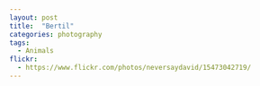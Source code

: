 ```yaml
---
layout: post
title:  "Bertil"
categories: photography
tags:
  - Animals
flickr: 
  - https://www.flickr.com/photos/neversaydavid/15473042719/
---
```

